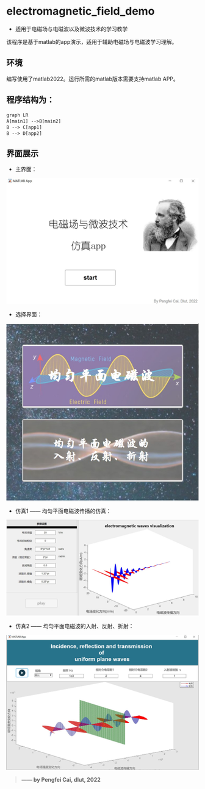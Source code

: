 # electromagnetic_field_demo
 - 适用于电磁场与电磁波以及微波技术的学习教学 
 
 该程序是基于matlab的app演示，适用于辅助电磁场与电磁波学习理解。
 
 ## 环境
 编写使用了matlab2022。运行所需的matlab版本需要支持matlab APP。
 
 ## 程序结构为：
 ```mermaid
graph LR
A[main1] -->B[main2]
B --> C[app1]
B --> D[app2]
```

## 界面展示
- 主界面： 

![main1](images/image1.jpg)
- 选择界面：

![main2](images/image2.jpg)
- 仿真1 —— 均匀平面电磁波传播的仿真：

![app1](images/image3.jpg)
- 仿真2 —— 均匀平面电磁波的入射、反射、折射：

![app2](images/image4.jpg)

> **—— by Pengfei Cai, dlut, 2022**



